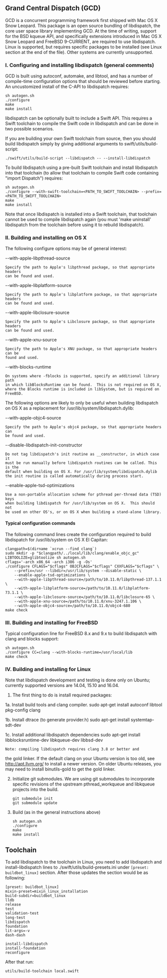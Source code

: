 ## Grand Central Dispatch (GCD)

GCD is a concurrent programming framework first shipped with Mac OS X Snow
Leopard.  This package is an open source bundling of libdispatch, the core
user space library implementing GCD.  At the time of writing, support for
the BSD kqueue API, and specifically extensions introduced in Mac OS X Snow
Leopard and FreeBSD 9-CURRENT, are required to use libdispatch.  Linux is
supported, but requires specific packages to be installed (see Linux
section at the end of the file). Other systems are currently unsupported.

### I. Configuring and installing libdispatch (general comments)

GCD is built using autoconf, automake, and libtool, and has a number of
compile-time configuration options that should be reviewed before starting.
An uncustomized install of the C-API to libdispatch requires:

	sh autogen.sh
	./configure
	make
	make install

libdispatch can be optionally built to include a Swift API. This requires a
Swift toolchain to compile the Swift code in libdispatch and can be done
in two possible scenarios.

If you are building your own Swift toolchain from source, then you should build
libdispatch simply by giving additional arguments to swift/utils/build-script:

    ./swift/utils/build-script --libdispatch -- --install-libdispatch

To build libdispatch using a pre-built Swift toolchain and install libdispatch
into that toolchain (to allow that toolchain to compile Swift code containing
"import Dispatch") requires:

    sh autogen.sh
	./configure --with-swift-toolchain=<PATH_TO_SWIFT_TOOLCHAIN> --prefix=<PATH_TO_SWIFT_TOOLCHAIN>
	make
	make install

Note that once libdispatch is installed into a Swift toolchain, that
toolchain cannot be used to compile libdispatch again (you must 'make uninstall'
libdispatch from the toolchain before using it to rebuild libdispatch).

### II. Building and installing on OS X

The following configure options may be of general interest:

--with-apple-libpthread-source

	Specify the path to Apple's libpthread package, so that appropriate headers
	can be found and used.

--with-apple-libplatform-source

	Specify the path to Apple's libplatform package, so that appropriate headers
	can be found and used.

--with-apple-libclosure-source

	Specify the path to Apple's Libclosure package, so that appropriate headers
	can be found and used.

--with-apple-xnu-source

	Specify the path to Apple's XNU package, so that appropriate headers can be
	found and used.

--with-blocks-runtime

	On systems where -fblocks is supported, specify an additional library path
	in which libBlocksRuntime can be found.  This is not required on OS X,
	where the Blocks runtime is included in libSystem, but is required on
	FreeBSD.

The following options are likely to only be useful when building libdispatch on
OS X as a replacement for /usr/lib/system/libdispatch.dylib:

--with-apple-objc4-source

	Specify the path to Apple's objc4 package, so that appropriate headers can
	be found and used.

--disable-libdispatch-init-constructor

	Do not tag libdispatch's init routine as __constructor, in which case it
	must be run manually before libdispatch routines can be called. This is the
	default when building on OS X. For /usr/lib/system/libdispatch.dylib
	the init routine is called automatically during process start.

--enable-apple-tsd-optimizations

	Use a non-portable allocation scheme for pthread per-thread data (TSD) keys
	when building libdispatch for /usr/lib/system on OS X.  This should not
	be used on other OS's, or on OS X when building a stand-alone library.

#### Typical configuration commands

The following command lines create the configuration required to build
libdispatch for /usr/lib/system on OS X El Capitan:

	clangpath=$(dirname `xcrun --find clang`)
	sudo mkdir -p "$clangpath/../local/lib/clang/enable_objc_gc"
	LIBTOOLIZE=glibtoolize sh autogen.sh
	cflags='-arch x86_64 -arch i386 -g -Os'
	./configure CFLAGS="$cflags" OBJCFLAGS="$cflags" CXXFLAGS="$cflags" \
		--prefix=/usr --libdir=/usr/lib/system --disable-static \
		--enable-apple-tsd-optimizations \
		--with-apple-libpthread-source=/path/to/10.11.0/libpthread-137.1.1 \
		--with-apple-libplatform-source=/path/to/10.11.0/libplatform-73.1.1 \
		--with-apple-libclosure-source=/path/to/10.11.0/libclosure-65 \
		--with-apple-xnu-source=/path/to/10.11.0/xnu-3247.1.106 \
		--with-apple-objc4-source=/path/to/10.11.0/objc4-680
	make check

### III. Building and installing for FreeBSD

Typical configuration line for FreeBSD 8.x and 9.x to build libdispatch with
clang and blocks support:

	sh autogen.sh
	./configure CC=clang --with-blocks-runtime=/usr/local/lib
	make check

### IV. Building and installing for Linux

Note that libdispatch development and testing is done only
on Ubuntu; currently supported versions are 14.04, 15.10 and 16.04.

1. The first thing to do is install required packages:
    
 1a. Install build tools and clang compiler.
    sudo apt-get install autoconf libtool pkg-config clang
 
 1b. Install dtrace (to generate provider.h)
    sudo apt-get install systemtap-sdt-dev
 
 1c. Install additional libdispatch dependencies
    sudo apt-get install libblocksruntime-dev libkqueue-dev libbsd-dev

    Note: compiling libdispatch requires clang 3.8 or better and
the gold linker. If the default clang on your Ubuntu version is
too old, see http://apt.llvm.org/ to install a newer version.
On older Ubuntu releases, you may need to install binutils-gold
to get the gold linker.

2. Initialize git submodules.
  We are using git submodules to incorporate specific revisions of the
  upstream pthread_workqueue and libkqueue projects into the build.

    ```
    git submodule init
    git submodule update
    ```
    
3. Build (as in the general instructions above)

    ```
    sh autogen.sh
    ./configure
    make
    make install
    ```

## Toolchain
To add libdispatch to the toolchain in Linux, you need to add libdispatch and install-libdispatch lines to ./swift/utils/build-presets.ini under `[preset: buildbot_linux]` section. After those updates the section would be as following:

```
[preset: buildbot_linux]
mixin-preset=mixin_linux_installation
build-subdir=buildbot_linux
lldb
release
test
validation-test
long-test
libdispatch
foundation
lit-args=-v
dash-dash

install-libdispatch
install-foundation
reconfigure
```

After that run:

    utils/build-toolchain local.swift
    
